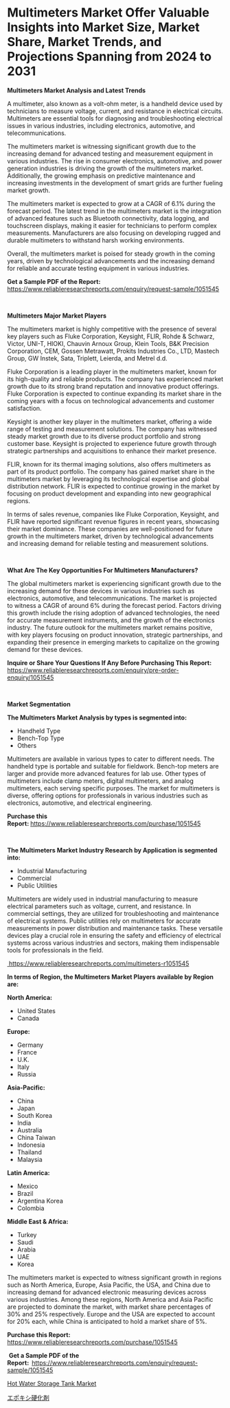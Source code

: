 <p><h1>Multimeters Market Offer Valuable Insights into Market Size, Market Share, Market Trends, and Projections Spanning from 2024 to 2031</h1></p><p><strong>Multimeters Market Analysis and Latest Trends</strong></p>
<p><p>A multimeter, also known as a volt-ohm meter, is a handheld device used by technicians to measure voltage, current, and resistance in electrical circuits. Multimeters are essential tools for diagnosing and troubleshooting electrical issues in various industries, including electronics, automotive, and telecommunications.</p><p>The multimeters market is witnessing significant growth due to the increasing demand for advanced testing and measurement equipment in various industries. The rise in consumer electronics, automotive, and power generation industries is driving the growth of the multimeters market. Additionally, the growing emphasis on predictive maintenance and increasing investments in the development of smart grids are further fueling market growth.</p><p>The multimeters market is expected to grow at a CAGR of 6.1% during the forecast period. The latest trend in the multimeters market is the integration of advanced features such as Bluetooth connectivity, data logging, and touchscreen displays, making it easier for technicians to perform complex measurements. Manufacturers are also focusing on developing rugged and durable multimeters to withstand harsh working environments.</p><p>Overall, the multimeters market is poised for steady growth in the coming years, driven by technological advancements and the increasing demand for reliable and accurate testing equipment in various industries.</p></p>
<p><strong>Get a Sample PDF of the Report:&nbsp;</strong> <a href="https://www.reliableresearchreports.com/enquiry/request-sample/1051545">https://www.reliableresearchreports.com/enquiry/request-sample/1051545</a></p>
<p>&nbsp;</p>
<p><strong>Multimeters Major Market Players</strong></p>
<p><p>The multimeters market is highly competitive with the presence of several key players such as Fluke Corporation, Keysight, FLIR, Rohde & Schwarz, Victor, UNI-T, HIOKI, Chauvin Arnoux Group, Klein Tools, B&K Precision Corporation, CEM, Gossen Metrawatt, Prokits Industries Co., LTD, Mastech Group, GW Instek, Sata, Triplett, Leierda, and Metrel d.d.</p><p>Fluke Corporation is a leading player in the multimeters market, known for its high-quality and reliable products. The company has experienced market growth due to its strong brand reputation and innovative product offerings. Fluke Corporation is expected to continue expanding its market share in the coming years with a focus on technological advancements and customer satisfaction.</p><p>Keysight is another key player in the multimeters market, offering a wide range of testing and measurement solutions. The company has witnessed steady market growth due to its diverse product portfolio and strong customer base. Keysight is projected to experience future growth through strategic partnerships and acquisitions to enhance their market presence.</p><p>FLIR, known for its thermal imaging solutions, also offers multimeters as part of its product portfolio. The company has gained market share in the multimeters market by leveraging its technological expertise and global distribution network. FLIR is expected to continue growing in the market by focusing on product development and expanding into new geographical regions.</p><p>In terms of sales revenue, companies like Fluke Corporation, Keysight, and FLIR have reported significant revenue figures in recent years, showcasing their market dominance. These companies are well-positioned for future growth in the multimeters market, driven by technological advancements and increasing demand for reliable testing and measurement solutions.</p></p>
<p>&nbsp;</p>
<p><strong>What Are The Key Opportunities For Multimeters Manufacturers?</strong></p>
<p><p>The global multimeters market is experiencing significant growth due to the increasing demand for these devices in various industries such as electronics, automotive, and telecommunications. The market is projected to witness a CAGR of around 6% during the forecast period. Factors driving this growth include the rising adoption of advanced technologies, the need for accurate measurement instruments, and the growth of the electronics industry. The future outlook for the multimeters market remains positive, with key players focusing on product innovation, strategic partnerships, and expanding their presence in emerging markets to capitalize on the growing demand for these devices.</p></p>
<p><strong>Inquire or Share Your Questions If Any Before Purchasing This Report:</strong> <a href="https://www.reliableresearchreports.com/enquiry/pre-order-enquiry/1051545">https://www.reliableresearchreports.com/enquiry/pre-order-enquiry/1051545</a></p>
<p>&nbsp;</p>
<p><strong>Market Segmentation</strong></p>
<p><strong>The Multimeters Market Analysis by types is segmented into:</strong></p>
<p><ul><li>Handheld Type</li><li>Bench-Top Type</li><li>Others</li></ul></p>
<p><p>Multimeters are available in various types to cater to different needs. The handheld type is portable and suitable for fieldwork. Bench-top meters are larger and provide more advanced features for lab use. Other types of multimeters include clamp meters, digital multimeters, and analog multimeters, each serving specific purposes. The market for multimeters is diverse, offering options for professionals in various industries such as electronics, automotive, and electrical engineering.</p></p>
<p><strong>Purchase this Report:&nbsp;</strong><a href="https://www.reliableresearchreports.com/purchase/1051545">https://www.reliableresearchreports.com/purchase/1051545</a></p>
<p>&nbsp;</p>
<p><strong>The Multimeters Market Industry Research by Application is segmented into:</strong></p>
<p><ul><li>Industrial Manufacturing</li><li>Commercial</li><li>Public Utilities</li></ul></p>
<p><p>Multimeters are widely used in industrial manufacturing to measure electrical parameters such as voltage, current, and resistance. In commercial settings, they are utilized for troubleshooting and maintenance of electrical systems. Public utilities rely on multimeters for accurate measurements in power distribution and maintenance tasks. These versatile devices play a crucial role in ensuring the safety and efficiency of electrical systems across various industries and sectors, making them indispensable tools for professionals in the field.</p></p>
<p><a href="https://www.reliableresearchreports.com/multimeters-r1051545">&nbsp;https://www.reliableresearchreports.com/multimeters-r1051545</a></p>
<p><strong>In terms of Region, the Multimeters Market Players available by Region are:</strong></p>
<p>
    <p> <strong> North America: </strong>
        <ul>
            <li>United States</li>
            <li>Canada</li>
        </ul>
        </p> 
    <p> <strong> Europe: </strong>
        <ul>
            <li>Germany</li>
            <li>France</li>
            <li>U.K.</li>
            <li>Italy</li>
            <li>Russia</li>
        </ul>
        </p> 
    <p> <strong> Asia-Pacific: </strong>
        <ul>
            <li>China</li>
            <li>Japan</li>
            <li>South Korea</li>
            <li>India</li>
            <li>Australia</li>
            <li>China Taiwan</li>
            <li>Indonesia</li>
            <li>Thailand</li>
            <li>Malaysia</li>
        </ul>
        </p> 
    <p> <strong> Latin America: </strong>
        <ul>
            <li>Mexico</li>
            <li>Brazil</li>
            <li>Argentina Korea</li>
            <li>Colombia</li>
        </ul>
        </p> 
    <p> <strong> Middle East & Africa: </strong>
        <ul>
            <li>Turkey</li>
            <li>Saudi</li>
            <li>Arabia</li>
            <li>UAE</li>
            <li>Korea</li>
        </ul>
    </p>
    </p>
<p><p>The multimeters market is expected to witness significant growth in regions such as North America, Europe, Asia Pacific, the USA, and China due to increasing demand for advanced electronic measuring devices across various industries. Among these regions, North America and Asia Pacific are projected to dominate the market, with market share percentages of 30% and 25% respectively. Europe and the USA are expected to account for 20% each, while China is anticipated to hold a market share of 5%.</p></p>
<p><strong>Purchase this Report: </strong><a href="https://www.reliableresearchreports.com/purchase/1051545">https://www.reliableresearchreports.com/purchase/1051545</a></p>
<p>&nbsp;<strong>Get a Sample PDF of the Report:&nbsp;&nbsp;</strong><a href="https://www.reliableresearchreports.com/enquiry/request-sample/1051545">https://www.reliableresearchreports.com/enquiry/request-sample/1051545</a></p>
<p><strong></strong></p>
<p><p><a href="https://github.com/NorbertYates/Market-Research-Report-List-4/blob/main/hot-water-storage-tank-market.md">Hot Water Storage Tank Market</a></p><p><a href="https://github.com/lababdou/Market-Research-Report-List-3/blob/main/959497428464.md">エポキシ硬化剤</a></p></p>